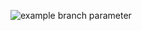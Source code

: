 ![example branch parameter](https://github.com/hellen0874/CashBackHacker/actions/workflows/gradle.yml/badge.svg?branch=testng)